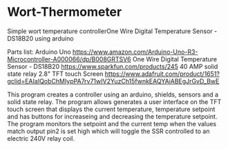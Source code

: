 # Wort-Thermometer
Simple wort temperature controllerOne Wire Digital Temperature Sensor - DS18B20  using arduino

Parts list: 
Arduino Uno https://www.amazon.com/Arduino-Uno-R3-Microcontroller-A000066/dp/B008GRTSV6
One Wire Digital Temperature Sensor - DS18B20 https://www.sparkfun.com/products/245
40 AMP solid state relay
2.8" TFT touch Screen https://www.adafruit.com/product/1651?gclid=EAIaIQobChMIypPA7rv71wIV2YuzCh15fwnkEAQYAiABEgJrGvD_BwE

This program creates a controller using an arduino, shields, sensors and a solid state relay. 
The program allows generates a user interface on the TFT touch screen that displays the current 
temperature, temperature setpoint and has buttons for increaseing and decreasing the temperature setpoint. 
The program monitors the setpoint and the current temp when the values match output pin2 is set high which will 
toggle the SSR controlled to an electric 240V relay coil. 



